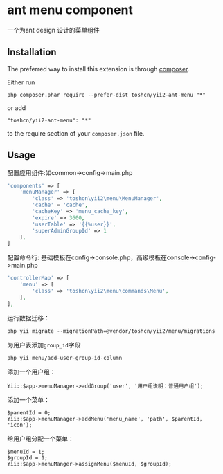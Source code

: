 ant menu component
==================
一个为ant design 设计的菜单组件

Installation
------------

The preferred way to install this extension is through [composer](http://getcomposer.org/download/).

Either run

```
php composer.phar require --prefer-dist toshcn/yii2-ant-menu "*"
```

or add

```
"toshcn/yii2-ant-menu": "*"
```

to the require section of your `composer.json` file.


Usage
-----

配置应用组件:如common->config->main.php

```php
'components' => [
    'menuManager' => [
        'class' => 'toshcn\yii2\menu\MenuManager',
        'cache' = 'cache',
        'cacheKey' => 'menu_cache_key',
        'expire' => 3600,
        'userTable' => '{{%user}}',
        'superAdminGroupId' => 1
    ],
]
```

配置命令行: 基础模板在config->console.php，高级模板在console->config->main.php
```php
'controllerMap' => [
    'menu' => [
        'class' => 'toshcn\yii2\menu\commands\Menu',
    ],
],
```

运行数据迁移：
```
php yii migrate --migrationPath=@vendor/toshcn/yii2/menu/migrations
```

为用户表添加`group_id`字段
```
php yii menu/add-user-group-id-column
```

添加一个用户组：
```
Yii::$app->menuManager->addGroup('user', '用户组说明：普通用户组');
```

添加一个菜单：
```
$parentId = 0;
Yii::$app->menuManager->addMenu('menu_name', 'path', $parentId, 'icon');
```

给用户组分配一个菜单：
```
$menuId = 1;
$groupId = 1;
Yii::$app->menuManger->assignMenu($menuId, $groupId);
```